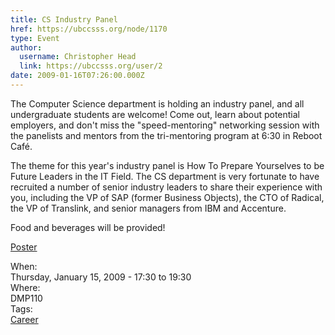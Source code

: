 ```yaml
---
title: CS Industry Panel 
href: https://ubccsss.org/node/1170
type: Event
author:
  username: Christopher Head
  link: https://ubccsss.org/user/2
date: 2009-01-16T07:26:00.000Z
---
```


<div class="field field-name-body field-type-text-with-summary field-label-hidden"><div class="field-items"><div class="field-item even"><p>The Computer Science department is holding an industry panel, and all undergraduate students are welcome! Come out, learn about potential employers, and don&apos;t miss the &quot;speed-mentoring&quot; networking session with the panelists and mentors from the tri-mentoring program at 6:30 in Reboot Caf&#xE9;.</p>
<p>The theme for this year&apos;s industry panel is How To Prepare Yourselves to be Future Leaders in the IT Field. The CS department is very fortunate to have recruited a number of senior industry leaders to share their experience with you, including the VP of SAP (former Business Objects), the CTO of Radical, the VP of Translink, and senior managers from IBM and Accenture.</p>
<p>Food and beverages will be provided!</p>
<p><a href="/files/IndustryPanel2009Poster.pdf">Poster</a></p>
</div></div></div><div class="field field-name-field-dates field-type-datetime field-label-above"><div class="field-label">When:&#xA0;</div><div class="field-items"><div class="field-item even"><span class="date-display-single">Thursday, January 15, 2009 - <span class="date-display-range"><span class="date-display-start">17:30</span> to <span class="date-display-end">19:30</span></span></span></div></div></div><div class="field field-name-field-location field-type-text field-label-above"><div class="field-label">Where:&#xA0;</div><div class="field-items"><div class="field-item even">DMP110</div></div></div>    <footer>
    <div class="field field-name-field-tags field-type-taxonomy-term-reference field-label-above"><div class="field-label">Tags:&#xA0;</div><div class="field-items"><div class="field-item even"><a href="/career">Career</a></div></div></div>      </footer>
